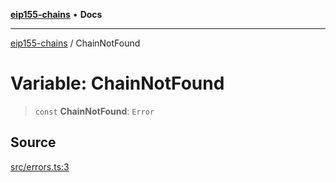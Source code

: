[**eip155-chains**](../README.md) • **Docs**

***

[eip155-chains](../globals.md) / ChainNotFound

# Variable: ChainNotFound

> `const` **ChainNotFound**: `Error`

## Source

[src/errors.ts:3](https://github.com/ivanzzeth/eip155-chains/blob/77bf8c339fbbb256f43077c5e1e2cc73ab165bea/src/errors.ts#L3)
